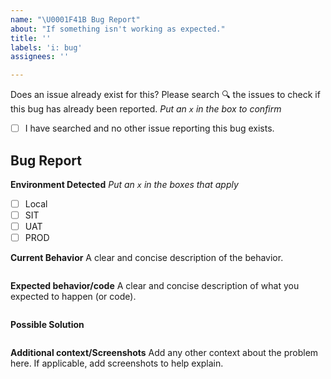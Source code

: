 ```yaml
---
name: "\U0001F41B Bug Report"
about: "If something isn't working as expected."
title: ''
labels: 'i: bug'
assignees: ''

---
```


Does an issue already exist for this?
Please search 🔍 the issues to check if this bug has already been reported.
_Put an `x` in the box to confirm_

- [ ] I have searched and no other issue reporting this bug exists.

## Bug Report

**Environment Detected**
_Put an `x` in the boxes that apply_
- [ ] Local
- [ ] SIT
- [ ] UAT
- [ ] PROD

**Current Behavior**
A clear and concise description of the behavior.

```

```

**Expected behavior/code**
A clear and concise description of what you expected to happen (or code).

```

```

**Possible Solution**
<!--- Only if you have suggestions on a fix for the bug -->
```

```

**Additional context/Screenshots**
Add any other context about the problem here. If applicable, add screenshots to help explain.

```

```